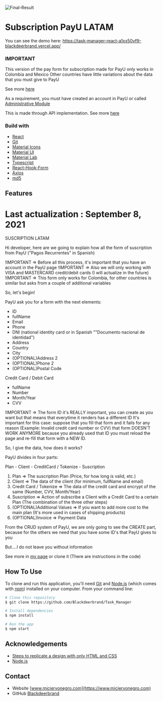 ![Final-Result](https://lh3.googleusercontent.com/t0wQUYAandIwGDXHwMF0CwHdQm_su8ZnnxD5YlzSphupCipRyyzcGLHxKCldyMyDgTAQSTjDBXVwtF1GXa6XZv1LobE7onIe6ZWjaHmq771ynhwvbMfimNi2VMXT3tJrXKRGtJRQ8KD2_LZpQTUixKaimsIqr1PdzE6HAFOwdQj05wAfbNj6hqKstNclYTvKzEKIKEZm1I61p6Il4_3gt3ffTfF0WbFku6z929xPiUBNzbSzsiEkyeRCBPRJoNpQK7fJjAfsOChw_Vk0yh4H9K6JsEp9yis9AJUu0EOFUz9aZBkRR-xQnZUv4KtBID2OiWJpq48VAZhsqv1tQqUeuDUV61WSNe6BRvHDoP4RUiCZTW0bTV1bHgegN5EEWSpM3qDOY4YE2QifwHVAOhp-LikvLJnsHbJ_aLQmSqgg9wpaKIEIv95R6Kcyoq3o6ZDAfqoy8Ivhst2d9aCN2jlTQlQwOzQGmI9VNIoOIJmk7JzpMZ_-_fyCY2KsKseaoIF-h1_kaIPHlH9UCrTAFK9F99rquJXQfabCmEiIoHyog9u7zNK-uJsPT0ie0M0AGJKllk495VRvicI3Cxo7usdJqn-efW84pt5F3QfTknIzu8_wmP3d5Czh6HKuj246WAyu3r2yzAJPjkU1Nj62xCe8zuxUcGiP8sAbriyGqFAWgDJAsjqAIrYVV419xFwR0aMGWy7OR_FEU0q_s1TftTM0v6jI5w=w1408-h937-no?authuser=0)

# Subscription PayU LATAM

You can see the demo here: https://task-manager-react-a1xx50vf9-blackdeerbrand.vercel.app/ 

### IMPORTANT

This version of the pay form for subscription made for PayU only works in Colombia and Mexico
Other countries have little variations about the data that you must give to PayU

See more [here](http://developers.payulatam.com/es/api/recurring_payments.html)

As a requirement, you must have created an account in PayU or called [Administrative Module](https://secure.payulatam.com/online_account/create_account.zul)

This is made through API implementation. See more [here](http://developers.payulatam.com/es/api/recurring_payments.html)

### Build with

- [React](https://reactjs.org/)
- [Git](https://git-scm.com)
- [Material Icons](https://material-ui.com/es/components/material-icons/)
- [Material UI](https://material-ui.com/es/)
- [Material Lab](https://material-ui.com/es/components/about-the-lab/)
- [Typescript](https://www.typescriptlang.org/)
- [React-Hook-Form](https://react-hook-form.com/)
- [Axios](https://github.com/axios/axios)
- [md5](https://www.npmjs.com/package/md5)

## Features

# Last actualization : September 8, 2021

SUSCRIPTION LATAM

Hi developer, here are we going to explain how all the form of suscription from PayU ("Pagos Recurrentes" in Spanish)

!IMPORTANT => Before all this process, it's important that you have an account in the PayU page
!IMPORTANT => Also we will only working with VISA and MASTERCARD credit/debit cards (I will actualize in the future)
!IMPORTANT => This form only works for Colombia, for other countries is similar but asks from a couple of additional variables

So, let's begin!

PayU ask you for a form with the next elements:

- ID
- fullName
- Email
- Phone
- DNI (national identity card or in Spanish ""Documento nacional de identidad")
- Address
- Country
- City
- (OPTIONAL)Address 2
- (OPTIONAL)Phone 2
- (OPTIONAL)Postal Code

Credit Card / Debit Card

- fullName
- Number
- Month/Year
- CVV

!IMPORTANT => The form ID it's REALLY important, you can create as you want but that means that everytime it renders has a different ID
It's important for this case: suppose that you fill that form and it fails for any reason (Example: Invalid credit card number or CVV) that form
DOESN'T WORK ANYMORE because you already used that ID you must reload the page and re-fill that form with a NEW ID.

So, I give the data, how does it works?

PayU divides in four parts:

Plan - Client - CreditCard / Tokenize - Suscription

1. Plan => The suscription Plan (Price, for how long is valid, etc.)
2. Client => The data of the client (for minimum, fullName and email)
3. Credit Card / Tokenize => The data of the credit card and encrypt of the same (Number, CVV, Month/Year)
4. Suscription => Action of subscribe a Client with a Credit Card to a certain Plan (The combination of the three other steps)
5. (OPTIONAL)Additional Values => If you want to add more cost to the main plan (It's more used in cases of shipping products)
6. (OPTIONAL)Invoice => Payment Data

From the CRUD system of PayU, we are only going to see the CREATE part, because for the others we need that you have some ID's that PayU gives to you

But....I do not leave you without information 

See more in [my page](https://www.miciervonegro.com) or clone it (There are instructions in the code)

## How To Use

<!-- Example: -->

To clone and run this application, you'll need [Git](https://git-scm.com) and [Node.js](https://nodejs.org/en/download/) (which comes with [npm](http://npmjs.com)) installed on your computer. From your command line:

```bash
# Clone this repository
$ git clone https://github.com/Blackdeerbrand/Task_Manager

# Install dependencies
$ npm install

# Run the app
$ npm start
```

## Acknowledgements

<!-- This section should list any articles or add-ons/plugins that helps you to complete the project. This is optional but it will help you in the future. For example: -->

- [Steps to replicate a design with only HTML and CSS](https://devchallenges-blogs.web.app/how-to-replicate-design/)
- [Node.js](https://nodejs.org/)

## Contact

- Website [www.miciervonegro.com](https://www.miciervonegro.com)
- GitHub [Blackdeerbrand](https://github.com/Blackdeerbrand)
